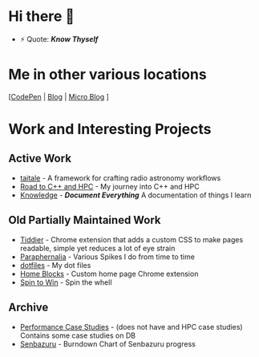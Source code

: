 # Hi there 👋

- ⚡ Quote: _**Know Thyself**_

# Me in other various locations
\[[CodePen](https://codepen.io/mark854) | [Blog](https://mark1626.github.io/blog/) | [Micro Blog](https://github.com/Mark1626/micro-blog) \]

# Work and Interesting Projects

## Active Work

- [taitale](https://gitlab.com/taitale/taitale) - A framework for crafting radio astronomy workflows
- [Road to C++ and HPC](https://github.com/Mark1626/road-to-plus-plus) - My journey into C++ and HPC
- [Knowledge](https://mark1626.github.io/knowledge/) - _**Document Everything**_ A documentation of things I learn

## Old Partially Maintained Work

- [Tiddier](https://github.com/Mark1626/Tiddier) - Chrome extension that adds a custom CSS to make pages readable, simple yet reduces a lot of eye strain
- [Paraphernalia](https://github.com/Mark1626/Paraphernalia) - Various Spikes I do from time to time
- [dotfiles](https://github.com/Mark1626/dotfiles) - My dot files
- [Home Blocks](https://github.com/Mark1626/home-blocks) - Custom home page Chrome extension
- [Spin to Win](https://github.com/Mark1626/spin-to-win/pulls) - Spin the whell

## Archive

- [Performance Case Studies](https://github.com/Mark1626/performance-case-studies) - (does not have and HPC case studies) Contains some case studies on DB
- [Senbazuru](https://github.com/Mark1626/senbazuru) - Burndown Chart of Senbazuru progress
